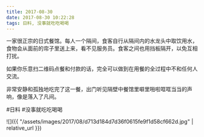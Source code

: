 ```yaml
---
title: 2017-08-30
date: 2017-08-30 10:22:28
tags: 日料, 没事就吃吃喝喝
---
```


<p>一家很正宗的日式餐馆。每人一个隔间，食客自行从隔间内的水龙头中取饮用水，食物会从面前的帘子里送上来，看不见服务员。食客之间也用挡板隔开，以免互相打扰。</p> 
<p>如果你乐意扫二维码点餐和付款的话，完全可以做到在用餐的全过程中不和任何人交流。</p> 
<p>非常安静和孤独地吃完了这一餐，出门听见隔壁中餐馆里噼里啪啦哐哐当当的声响，像是落入了凡间。</p>

#日料 #没事就吃吃喝喝

![]({{ "/assets/images/2017/08/d713d184d7d36f0615fe9f1d58cf662d.jpg" | relative_url }})
